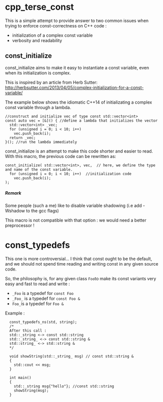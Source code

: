 # cpp_terse_const 
This is a simple attempt to provide answer to two common issues when trying to enforce const-correctness on C++ code :
- initialization of a complex const variable
- verbosity and readability


## const_initialize 
const_initialize aims to make it easy to instantiate a const variable, even when its initialization is complex.

This is inspired by an article from Herb Sutter: 
http://herbsutter.com/2013/04/05/complex-initialization-for-a-const-variable/

The example below shows the idiomatic C++14 of initializating a complex const variable through a lambda. 

```
//construct and initialize vec of type const std::vector<int>
const auto vec = [&]() { //define a lambda that initializes the vector
  std::vector<int> _vec;
  for (unsigned i = 0; i < 10; i++)  
    vec.push_back(i);  
  return _vec;
}(); //run the lambda immediately
```


const_initialize is an attempt to make this code shorter and easier to read. 
With this macro, the previous code can be rewritten as:
```
const_initialize( std::vector<int>, vec,  // here, we define the type and name of the const variable.
  for (unsigned i = 0; i < 10; i++)  //initialization code
    vec.push_back(i);
);  
```

##### Remark
Some people (such a me) like to disable variable shadowing (i.e add -Wshadow to the gcc flags)

This macro is not compatible with that option : we would need a better preprocessor !


# const_typedefs

This one is more controversial...
I think that const ought to be the default, and we should not spend time reading and writing const in any given source code.

So, the philosophy is, for any given class `Foo`to make its const variants very easy and fast to read and write :
  * `_Foo` is a typedef for `const Foo`
  * `_Foo_` is a typedef for `const Foo &`
  * `Foo_`is a typedef for `Foo &`

Example : 
```
  const_typedefs_ns(std, string);
  /*
  After this call :
  std::_string <-> const std::string
  std::_string_ <-> const std::string &
  std::string_ <-> std::string &
  */
   
  void showString(std::_string_ msg) // const std::string &
  {
    std::cout << msg;
  }

  int main()
  {
    std::_string msg{"hello"}; //const std::string
    showString(msg);
  }
```




